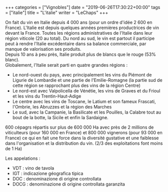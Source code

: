 +++
categories = ["Vignobles"]
date = "2019-06-26T17:30:22+00:00"
tags = ["italie"]
title = "L'italie"
writer = "LeChaps"
+++

On fait du vin en Italie depuis 4 000 ans (pour un ordre d'idée 2 600 en France). L'Italie est depuis quelques années premières productrices de vin devant la France. Toutes les régions administratives de l'Italie dans leur région viticole (20 au total). Du nord au sud, le vin est partout il participe peut à rendre l'Italie excédentaire dans sa balance commerciale, par manque de valorisation ses produits.  
Depuis 10 ans à peu près, Italie produit plus de blancs que le rouge (53% blanc).  
Globalement, l'Italie serait parti en quatre grandes régions :

* Le nord-ouest du pays, avec principalement les vins du Piémont de Ligurie de Lombardie et une partie de l'Emilie-Romagne (la partie sud de cette région se rapprochant plus des vins de la région Centre)
* Le nord-est avec Valpolicella de Vénétie, les vins de Graves et du Frioul et les vins du Trentin-Haut-Adige
* Le centre avec les vins de Toscane, le Latium et son fameux Frascati, l'Ombrie, les Abruzzes et la région des Marches
* Le sud, avec la Campanie, la Basilicate et les Pouilles, la Calabre tout au bout de la botte, la Sicile et enfin la Sardaigne.

600 cépagrs répartis sur plus de 600 000 Ha avec près de 2 millions de viticulteurs (pour 160 000 en France) et 800 000 vignerons (pour 93 000 en France) ce qui en fait une force dans la diversité gustative et une faiblesse dans l'organisation et la distribution du vin. (2/3 des exploitations font moins de 1 Ha)

Les appelations :

* VDT : vino de tavola
* IGT : indicazione géografica tipica
* DOC : denominazione di origine controllata
* DOCG : denominazione di origine controllata garanzita
